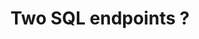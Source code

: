 ---
id: 12-sql-endpoints
title: Two SQL endpoints ?
imgalt: "Why there are two different SQL endpoints and what are their differences?"
---